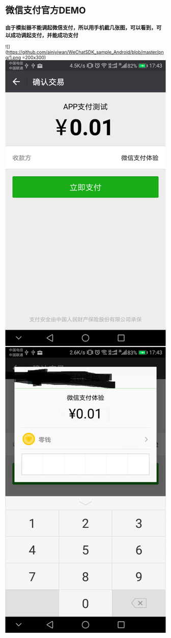 # 微信支付官方DEMO

### 由于模拟器不能调起微信支付，所以用手机截几张图，可以看到，可以成功调起支付，并能成功支付
![](https://github.com/ainiyiwan/WeChatSDK_sample_Android/blob/master/png/1.png =200x300)
![](https://github.com/ainiyiwan/WeChatSDK_sample_Android/blob/master/png/2.png)
![](https://github.com/ainiyiwan/WeChatSDK_sample_Android/blob/master/png/3.png)

